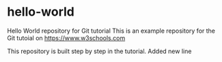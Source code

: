# hello-world
Hello World repository for Git tutorial
This is an example repository for the Git tutoial on https://www.w3schools.com

This repository is built step by step in the tutorial.
Added new line
